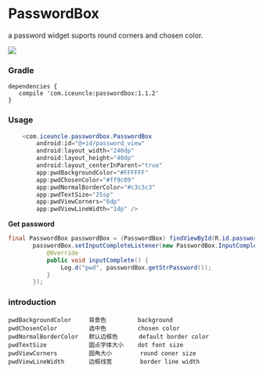 # PasswordBox
a password widget suports round corners and chosen color.

![](http://upload-images.jianshu.io/upload_images/4824158-e026efbddb861bd3.png?imageMogr2/auto-orient/strip%7CimageView2/2/w/1240)

### Gradle

```
dependencies {
   compile 'com.iceuncle:passwordbox:1.1.2'
}
```

### Usage

```Java
    <com.iceuncle.passwordbox.PasswordBox
        android:id="@+id/password_view"
        android:layout_width="240dp"
        android:layout_height="40dp"
        android:layout_centerInParent="true"
        app:pwdBackgroundColor="#FFFFFF"
        app:pwdChosenColor="#ff9c09"
        app:pwdNormalBorderColor="#c3c3c3"
        app:pwdTextSize="25sp"
        app:pwdViewCorners="6dp"
        app:pwdViewLineWidth="1dp" />
```

**Get password**

 ```Java
 final PasswordBox passwordBox = (PasswordBox) findViewById(R.id.password_view);
        passwordBox.setInputCompleteListener(new PasswordBox.InputCompleteListener() {
            @Override
            public void inputComplete() {
                Log.d("pwd", passwordBox.getStrPassword());
            }
        });
 ```

### introduction

```
pwdBackgroundColor     背景色         background
pwdChosenColor         选中色         chosen color
pwdNormalBorderColor   默认边框色      default border color
pwdTextSize            圆点字体大小    dot font size
pwdViewCorners         圆角大小        round coner size 
pwdViewLineWidth       边框线宽        border line width
```



